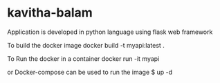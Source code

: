 # kavitha-balam

Application is developed in python language using flask web framework

To build the docker image docker build -t myapi:latest .

To Run the docker in a container docker run -it myapi

or Docker-compose can be used to run the image
\$ <docker-compose PATH> up -d
